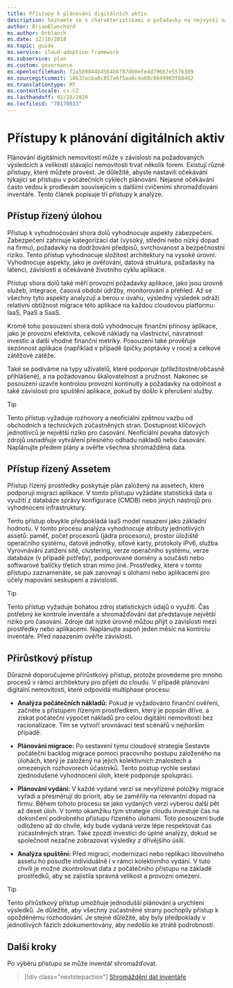 ```yaml
---
title: Přístupy k plánování digitálních aktiv
description: Seznamte se s charakteristikami a požadavky na nejvyšší nároky na úlohy založené na úlohách a na základě přírůstkových přístupů k plánování digitálních nemovitostí.
author: BrianBlanchard
ms.author: brblanch
ms.date: 12/10/2018
ms.topic: guide
ms.service: cloud-adoption-framework
ms.subservice: plan
ms.custom: governance
ms.openlocfilehash: f2a589844b4564bb787db0efe4d796b7e5576309
ms.sourcegitcommit: 10637acba8c857a6f5aa8c4a80c0649903f60402
ms.translationtype: MT
ms.contentlocale: cs-CZ
ms.lasthandoff: 02/28/2020
ms.locfileid: "78170033"
---
```

# <a name="approaches-to-digital-estate-planning"></a>Přístupy k plánování digitálních aktiv

Plánování digitálních nemovitostí může v závislosti na požadovaných výsledcích a velikosti stávající nemovitosti trvat několik forem. Existují různé přístupy, které můžete provést. Je důležité, abyste nastavili očekávání týkající se přístupu v počátečních cyklech plánování. Nejasné očekávání často vedou k prodlevám souvisejícím s dalšími cvičeními shromažďování inventáře. Tento článek popisuje tři přístupy k analýze.

## <a name="workload-driven-approach"></a>Přístup řízený úlohou

Přístup k vyhodnocování shora dolů vyhodnocuje aspekty zabezpečení. Zabezpečení zahrnuje kategorizaci dat (vysoký, střední nebo nízký dopad na firmu), požadavky na dodržování předpisů, svrchovanost a bezpečnostní riziko. Tento přístup vyhodnocuje složitost architektury na vysoké úrovni. Vyhodnocuje aspekty, jako je ověřování, datová struktura, požadavky na latenci, závislosti a očekávané životního cyklu aplikace.

Přístup shora dolů také měří provozní požadavky aplikace, jako jsou úrovně služeb, integrace, časová období údržby, monitorování a přehled. Až se všechny tyto aspekty analyzují a berou v úvahu, výsledný výsledek odráží relativní obtížnost migrace této aplikace na každou cloudovou platformu: IaaS, PaaS a SaaS.

Kromě toho posouzení shora dolů vyhodnocuje finanční přínosy aplikace, jako je provozní efektivita, celkové náklady na vlastnictví, návratnost investic a další vhodné finanční metriky. Posouzení také prověřuje sezónnost aplikace (například v případě špičky poptávky v roce) a celkové zátěžové zátěže.

Také se podíváme na typy uživatelů, které podporuje (příležitostné/občasně přihlášené), a na požadovanou škálovatelnost a pružnost. Nakonec se posouzení uzavře kontrolou provozní kontinuity a požadavky na odolnost a také závislosti pro spuštění aplikace, pokud by došlo k přerušení služby.

> [!TIP]
> Tento přístup vyžaduje rozhovory a neoficiální zpětnou vazbu od obchodních a technických zúčastněných stran. Dostupnost klíčových jednotlivců je největší riziko pro časování. Neoficiální povaha datových zdrojů usnadňuje vytváření přesného odhadu nákladů nebo časování. Naplánujte předem plány a ověřte všechna shromážděná data.

## <a name="asset-driven-approach"></a>Přístup řízený Assetem

Přístup řízený prostředky poskytuje plán založený na assetech, které podporují migraci aplikace. V tomto přístupu vyžádáte statistická data o využití z databáze správy konfigurace (CMDB) nebo jiných nástrojů pro vyhodnocení infrastruktury.

Tento přístup obvykle předpokládá IaaS model nasazení jako základní hodnotu. V tomto procesu analýza vyhodnocuje atributy jednotlivých assetů: paměť, počet procesorů (jádra procesoru), prostor úložiště operačního systému, datové jednotky, síťové karty, protokoly IPv6, služba Vyrovnávání zatížení sítě, clustering, verze operačního systému, verze databáze (v případě potřeby), podporované domény a součásti nebo softwarové balíčky třetích stran mimo jiné. Prostředky, které v tomto přístupu zaznamenáte, se pak zarovnají s úlohami nebo aplikacemi pro účely mapování seskupení a závislostí.

> [!TIP]
> Tento přístup vyžaduje bohatou zdroj statistických údajů o využití. Čas potřebný ke kontrole inventáře a shromažďování dat představuje největší riziko pro časování. Zdroje dat nízké úrovně můžou přijít o závislosti mezi prostředky nebo aplikacemi. Naplánujte aspoň jeden měsíc na kontrolu inventáře. Před nasazením ověřte závislosti.

## <a name="incremental-approach"></a>Přírůstkový přístup

Důrazně doporučujeme přírůstkový přístup, protože provedeme pro mnoho procesů v rámci architektury pro přijetí do cloudu. V případě plánování digitální nemovitosti, které odpovídá multiphase procesu:

- **Analýza počátečních nákladů:** Pokud je vyžadováno finanční ověření, začněte s přístupem řízeným prostředkem, který je popsán dříve, a získat počáteční výpočet nákladů pro celou digitální nemovitosti bez racionalizace. Tím se vytvoří srovnávací test scénářů v nejhorším případě.

- **Plánování migrace:** Po sestavení týmu cloudové strategie Sestavte počáteční backlog migrace pomocí pracovního postupu založeného na úlohách, který je založený na jejich kolektivních znalostech a omezených rozhovorech účastníků. Tento postup rychle sestaví zjednodušené vyhodnocení úloh, které podporuje spolupráci.

- **Plánování vydání:** V každé vydané verzi se nevyřízené položky migrace vyřadí a přesměrují do priorit, aby se zaměřily na relevantní dopad na firmu. Během tohoto procesu se jako vydaných verzí vyberou další pět až deset úloh. V tomto okamžiku tým strategie cloudu investuje čas na dokončení podrobného přístupu řízeného úlohami. Toto posouzení bude odloženo až do chvíle, kdy bude vydaná verze lépe respektovat čas zúčastněných stran. Také zpozdí investici do úplné analýzy, dokud se společnost nezačne zobrazovat výsledky z dřívějšího úsilí.

- **Analýza spuštění:** Před migrací, modernizaci nebo replikací libovolného assetu ho posuďte individuálně i v rámci kolektivního vydání. V tuto chvíli je možné zkontrolovat data z počátečního přístupu na základě prostředků, aby se zajistila správná velikost a provozní omezení.

> [!TIP]
> Tento přírůstkový přístup umožňuje jednodušší plánování a urychlení výsledků. Je důležité, aby všechny zúčastněné strany pochopily přístup k opožděnému rozhodování. Je stejně důležité, aby byly předpoklady v jednotlivých fázích zdokumentovány, aby nedošlo ke ztrátě podrobností.

## <a name="next-steps"></a>Další kroky

Po výběru přístupu se může inventář shromažďovat.

> [!div class="nextstepaction"]
> [Shromáždění dat inventáře](./inventory.md)
